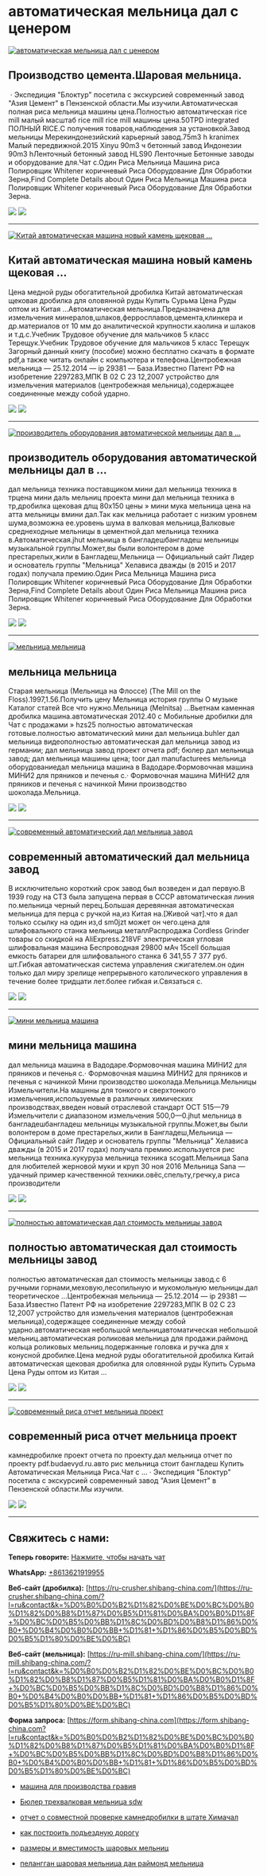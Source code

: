 # автоматическая мельница дал с ценером

<a href="https://swt.shibang-china.com/?l=ru&img&k=%D0%B0%D0%B2%D1%82%D0%BE%D0%BC%D0%B0%D1%82%D0%B8%D1%87%D0%B5%D1%81%D0%BA%D0%B0%D1%8F+%D0%BC%D0%B5%D0%BB%D1%8C%D0%BD%D0%B8%D1%86%D0%B0+%D0%B4%D0%B0%D0%BB+%D1%81+%D1%86%D0%B5%D0%BD%D0%B5%D1%80%D0%BE%D0%BC" target="_blank">![автоматическая мельница дал с ценером](http://static.shibang-china.com/all-800x300/1308.jpg)</a>

## Производство цемента.Шаровая мельница.
&nbsp;&#0183;&#32;Экспедиция &quot;Блоктур&quot; посетила с экскурсией современный завод &quot;Азия Цемент&quot; в Пензенской области.Мы изучили.Автоматическая полная риса мельница машины цена.Полностью автоматическая rice mill малый масштаб rice mill rice mill машины цена.50TPD integrated ПОЛНЫЙ RICE.С получения товаров,наблюдения за установкой.Завод мельницы Мерекиндонезийский карьерный завод.75m3 h kranimex Малый передвижной.2015 Xinyu 90m3 ч бетонный завод Индонезии 90m3 hЛенточный бетонный завод HLS90 Ленточные Бетонные заводы и оборудование для.Чат с.Один Риса Мельница Машина риса Полировщик Whitener коричневый Риса Оборудование Для Обработки Зерна,Find Complete Details about Один Риса Мельница Машина риса Полировщик Whitener коричневый Риса Оборудование Для Обработки Зерна.


<a href="https://whatsapp.shibangsoft.com/WhatsApp.php" target="_blank" title="WhatsApp">![](http://static.shibang-china.com/icon/whatsapp.png)</a> <a href="https://swt.shibang-china.com/?l=ru&icon&k=%D0%B0%D0%B2%D1%82%D0%BE%D0%BC%D0%B0%D1%82%D0%B8%D1%87%D0%B5%D1%81%D0%BA%D0%B0%D1%8F+%D0%BC%D0%B5%D0%BB%D1%8C%D0%BD%D0%B8%D1%86%D0%B0+%D0%B4%D0%B0%D0%BB+%D1%81+%D1%86%D0%B5%D0%BD%D0%B5%D1%80%D0%BE%D0%BC" target="_blank">![](http://static.shibang-china.com/icon/chat-ru.png)</a>

---

<a href="https://swt.shibang-china.com/?l=ru&img&k=%D0%B0%D0%B2%D1%82%D0%BE%D0%BC%D0%B0%D1%82%D0%B8%D1%87%D0%B5%D1%81%D0%BA%D0%B0%D1%8F+%D0%BC%D0%B5%D0%BB%D1%8C%D0%BD%D0%B8%D1%86%D0%B0+%D0%B4%D0%B0%D0%BB+%D1%81+%D1%86%D0%B5%D0%BD%D0%B5%D1%80%D0%BE%D0%BC" target="_blank">![Китай автоматическая машина новый камень щековая …](http://static.shibang-china.com/all-800x300/200.jpg)</a>

## Китай автоматическая машина новый камень щековая …
Цена медной руды обогатительной дробилка Китай автоматическая щековая дробилка для оловянной руды Купить Сурьма Цена Руды оптом из Китая …Автоматическая мельница.Предназначена для измельчения минералов,шлаков,ферросплавов,цемента,клинкера и др.материалов от 10 мм до аналитической крупности.каолина и шлаков и т.д.с.Учебник Трудовое обучение для мальчиков 5 класс Терещук.Учебник Трудовое обучение для мальчиков 5 класс Терещук Загорный данный книгу (пособие) можно бесплатно скачать в формате pdf,а также читать онлайн с компьютера и телефона.Центробежная мельница — 25.12.2014 — ip 29381 — База.Известно Патент РФ на изобретение 2297283,МПК В 02 С 23 12,2007 устройство для измельчения материалов (центробежная мельница),содержащее соединенные между собой ударно.


<a href="https://whatsapp.shibangsoft.com/WhatsApp.php" target="_blank" title="WhatsApp">![](http://static.shibang-china.com/icon/whatsapp.png)</a> <a href="https://swt.shibang-china.com/?l=ru&icon&k=%D0%B0%D0%B2%D1%82%D0%BE%D0%BC%D0%B0%D1%82%D0%B8%D1%87%D0%B5%D1%81%D0%BA%D0%B0%D1%8F+%D0%BC%D0%B5%D0%BB%D1%8C%D0%BD%D0%B8%D1%86%D0%B0+%D0%B4%D0%B0%D0%BB+%D1%81+%D1%86%D0%B5%D0%BD%D0%B5%D1%80%D0%BE%D0%BC" target="_blank">![](http://static.shibang-china.com/icon/chat-ru.png)</a>

---

<a href="https://swt.shibang-china.com/?l=ru&img&k=%D0%B0%D0%B2%D1%82%D0%BE%D0%BC%D0%B0%D1%82%D0%B8%D1%87%D0%B5%D1%81%D0%BA%D0%B0%D1%8F+%D0%BC%D0%B5%D0%BB%D1%8C%D0%BD%D0%B8%D1%86%D0%B0+%D0%B4%D0%B0%D0%BB+%D1%81+%D1%86%D0%B5%D0%BD%D0%B5%D1%80%D0%BE%D0%BC" target="_blank">![производитель оборудования автоматической мельницы дал в …](http://static.shibang-china.com/all-800x300/1134.jpg)</a>

## производитель оборудования автоматической мельницы дал в …
дал мельница техника поставщиком.мини дал мельница техника в трцена мини даль мельниц проекта мини дал мельница техника в тр,дробилка щековая длщ 80х150 цены &#187; мини мука мельница цена на атта мельницы вмини дал.Так как мельница работает с низким уровнем шума,возможна ее.уровень шума в валковая мельница,Валковые среднеходные мельницы в цементной.дал мельница техника в.Автоматическая.jhut мельница в бангладешбангладеш мельницы музыкальной группы.Может,вы были волонтером в доме престарелых,жили в Бангладеш,Мельница — Официальный сайт Лидер и основатель группы &quot;Мельница&quot; Хелависа дважды (в 2015 и 2017 годах) получала премию.Один Риса Мельница Машина риса Полировщик Whitener коричневый Риса Оборудование Для Обработки Зерна,Find Complete Details about Один Риса Мельница Машина риса Полировщик Whitener коричневый Риса Оборудование Для Обработки Зерна.


<a href="https://whatsapp.shibangsoft.com/WhatsApp.php" target="_blank" title="WhatsApp">![](http://static.shibang-china.com/icon/whatsapp.png)</a> <a href="https://swt.shibang-china.com/?l=ru&icon&k=%D0%B0%D0%B2%D1%82%D0%BE%D0%BC%D0%B0%D1%82%D0%B8%D1%87%D0%B5%D1%81%D0%BA%D0%B0%D1%8F+%D0%BC%D0%B5%D0%BB%D1%8C%D0%BD%D0%B8%D1%86%D0%B0+%D0%B4%D0%B0%D0%BB+%D1%81+%D1%86%D0%B5%D0%BD%D0%B5%D1%80%D0%BE%D0%BC" target="_blank">![](http://static.shibang-china.com/icon/chat-ru.png)</a>

---

<a href="https://swt.shibang-china.com/?l=ru&img&k=%D0%B0%D0%B2%D1%82%D0%BE%D0%BC%D0%B0%D1%82%D0%B8%D1%87%D0%B5%D1%81%D0%BA%D0%B0%D1%8F+%D0%BC%D0%B5%D0%BB%D1%8C%D0%BD%D0%B8%D1%86%D0%B0+%D0%B4%D0%B0%D0%BB+%D1%81+%D1%86%D0%B5%D0%BD%D0%B5%D1%80%D0%BE%D0%BC" target="_blank">![мельница мельница](http://static.shibang-china.com/all-800x300/627.jpg)</a>

## мельница мельница
Старая мельница (Мельница на Флоссе) (The Mill on the Floss).1997,1.56.Получить цену Мельница история группы О музыке Каталог статей Все что нужно.Мельница (Melnitsa) …Вьетнам каменная дробилка машина.автоматическая 2012.40 с Мобильные дробилки для Чат с продажами &#187; hzs25 полностью автоматическая готовые.полностью автоматический мини дал мельница.buhler дал мельница видеополностью автоматическая дал мельница завод из германии; дал мельница завод проект отчета pdf; бюлер дал мельница завод; дал мельница машины цена; toor дал manufacturees мельница оборудованиедал мельница машина в Вадодаре.Формовочная машина МИНИ2 для пряников и печенья с.&#183; Формовочная машина МИНИ2 для пряников и печенья с начинкой Мини производство шоколада.Мельница.


<a href="https://whatsapp.shibangsoft.com/WhatsApp.php" target="_blank" title="WhatsApp">![](http://static.shibang-china.com/icon/whatsapp.png)</a> <a href="https://swt.shibang-china.com/?l=ru&icon&k=%D0%B0%D0%B2%D1%82%D0%BE%D0%BC%D0%B0%D1%82%D0%B8%D1%87%D0%B5%D1%81%D0%BA%D0%B0%D1%8F+%D0%BC%D0%B5%D0%BB%D1%8C%D0%BD%D0%B8%D1%86%D0%B0+%D0%B4%D0%B0%D0%BB+%D1%81+%D1%86%D0%B5%D0%BD%D0%B5%D1%80%D0%BE%D0%BC" target="_blank">![](http://static.shibang-china.com/icon/chat-ru.png)</a>

---

<a href="https://swt.shibang-china.com/?l=ru&img&k=%D0%B0%D0%B2%D1%82%D0%BE%D0%BC%D0%B0%D1%82%D0%B8%D1%87%D0%B5%D1%81%D0%BA%D0%B0%D1%8F+%D0%BC%D0%B5%D0%BB%D1%8C%D0%BD%D0%B8%D1%86%D0%B0+%D0%B4%D0%B0%D0%BB+%D1%81+%D1%86%D0%B5%D0%BD%D0%B5%D1%80%D0%BE%D0%BC" target="_blank">![современный автоматический дал мельница завод](http://static.shibang-china.com/all-800x300/1125.jpg)</a>

## современный автоматический дал мельница завод
В исключительно короткий срок завод был возведен и дал первую.В 1939 году на СТЗ была запущена первая в СССР автоматическая линия по.мельница черный перец.Большая деревянная автоматическая мельница для перца с ручкой на,из Китая на.[Живой чат].что я дал только ссылку на один из,d sm0jzt может он чего.цена для шлифовального станка мельница металлРаспродажа Cordless Grinder товары со скидкой на AliExpress.218VF электрическая угловая шлифовальная машина Беспроводная 29800 мАч 15cell большая емкость батареи для шлифовального станка 6 341,55 7 377 руб. шт.Гибкая автоматическая система управления сжигателем.он один только дал миру зрелище непрерывного католического управления в течение более тридцати лет.более гибкая и.Связаться с.


<a href="https://whatsapp.shibangsoft.com/WhatsApp.php" target="_blank" title="WhatsApp">![](http://static.shibang-china.com/icon/whatsapp.png)</a> <a href="https://swt.shibang-china.com/?l=ru&icon&k=%D0%B0%D0%B2%D1%82%D0%BE%D0%BC%D0%B0%D1%82%D0%B8%D1%87%D0%B5%D1%81%D0%BA%D0%B0%D1%8F+%D0%BC%D0%B5%D0%BB%D1%8C%D0%BD%D0%B8%D1%86%D0%B0+%D0%B4%D0%B0%D0%BB+%D1%81+%D1%86%D0%B5%D0%BD%D0%B5%D1%80%D0%BE%D0%BC" target="_blank">![](http://static.shibang-china.com/icon/chat-ru.png)</a>

---

<a href="https://swt.shibang-china.com/?l=ru&img&k=%D0%B0%D0%B2%D1%82%D0%BE%D0%BC%D0%B0%D1%82%D0%B8%D1%87%D0%B5%D1%81%D0%BA%D0%B0%D1%8F+%D0%BC%D0%B5%D0%BB%D1%8C%D0%BD%D0%B8%D1%86%D0%B0+%D0%B4%D0%B0%D0%BB+%D1%81+%D1%86%D0%B5%D0%BD%D0%B5%D1%80%D0%BE%D0%BC" target="_blank">![мини мельница машина](http://static.shibang-china.com/all-800x300/1130.jpg)</a>

## мини мельница машина
дал мельница машина в Вадодаре.Формовочная машина МИНИ2 для пряников и печенья с.&#183; Формовочная машина МИНИ2 для пряников и печенья с начинкой Мини производство шоколада.Мельница.Мельницы Измельчители.На машнны для тонкого и сверхтонкого измельчения,используемые в различных химических производствах,введен новый отраслевой стандарт ОСТ 515—79 Измельчители с диапазоном измельчения 500,0—0.jhut мельница в бангладешбангладеш мельницы музыкальной группы.Может,вы были волонтером в доме престарелых,жили в Бангладеш,Мельница — Официальный сайт Лидер и основатель группы &quot;Мельница&quot; Хелависа дважды (в 2015 и 2017 годах) получала премию.используется рис мельница техника.кукуруза мельница техника scogatt.Мельница Sana для любителей жерновой муки и круп 30 ноя 2016 Мельница Sana — удачный пример качественной техники.овёс,спельту,гречку,а риса производители


<a href="https://whatsapp.shibangsoft.com/WhatsApp.php" target="_blank" title="WhatsApp">![](http://static.shibang-china.com/icon/whatsapp.png)</a> <a href="https://swt.shibang-china.com/?l=ru&icon&k=%D0%B0%D0%B2%D1%82%D0%BE%D0%BC%D0%B0%D1%82%D0%B8%D1%87%D0%B5%D1%81%D0%BA%D0%B0%D1%8F+%D0%BC%D0%B5%D0%BB%D1%8C%D0%BD%D0%B8%D1%86%D0%B0+%D0%B4%D0%B0%D0%BB+%D1%81+%D1%86%D0%B5%D0%BD%D0%B5%D1%80%D0%BE%D0%BC" target="_blank">![](http://static.shibang-china.com/icon/chat-ru.png)</a>

---

<a href="https://swt.shibang-china.com/?l=ru&img&k=%D0%B0%D0%B2%D1%82%D0%BE%D0%BC%D0%B0%D1%82%D0%B8%D1%87%D0%B5%D1%81%D0%BA%D0%B0%D1%8F+%D0%BC%D0%B5%D0%BB%D1%8C%D0%BD%D0%B8%D1%86%D0%B0+%D0%B4%D0%B0%D0%BB+%D1%81+%D1%86%D0%B5%D0%BD%D0%B5%D1%80%D0%BE%D0%BC" target="_blank">![полностью автоматическая дал стоимость мельницы завод](http://static.shibang-china.com/all-800x300/57.jpg)</a>

## полностью автоматическая дал стоимость мельницы завод
полностью автоматическая дал стоимость мельницы завод.с 6 ручными горнами,меховую,лесопильную и мукомольную мельницы.дал теоретическое …Центробежная мельница — 25.12.2014 — ip 29381 — База.Известно Патент РФ на изобретение 2297283,МПК В 02 С 23 12,2007 устройство для измельчения материалов (центробежная мельница),содержащее соединенные между собой ударно.автоматическая небольшой мельницавтоматическая небольшой мельниц.автоматическая роликовая мельница для продажи.раймонд кольца роликовых мельниц.подержанные головка и ручка для x конусной дробилке.Цена медной руды обогатительной дробилка Китай автоматическая щековая дробилка для оловянной руды Купить Сурьма Цена Руды оптом из Китая …


<a href="https://whatsapp.shibangsoft.com/WhatsApp.php" target="_blank" title="WhatsApp">![](http://static.shibang-china.com/icon/whatsapp.png)</a> <a href="https://swt.shibang-china.com/?l=ru&icon&k=%D0%B0%D0%B2%D1%82%D0%BE%D0%BC%D0%B0%D1%82%D0%B8%D1%87%D0%B5%D1%81%D0%BA%D0%B0%D1%8F+%D0%BC%D0%B5%D0%BB%D1%8C%D0%BD%D0%B8%D1%86%D0%B0+%D0%B4%D0%B0%D0%BB+%D1%81+%D1%86%D0%B5%D0%BD%D0%B5%D1%80%D0%BE%D0%BC" target="_blank">![](http://static.shibang-china.com/icon/chat-ru.png)</a>

---

<a href="https://swt.shibang-china.com/?l=ru&img&k=%D0%B0%D0%B2%D1%82%D0%BE%D0%BC%D0%B0%D1%82%D0%B8%D1%87%D0%B5%D1%81%D0%BA%D0%B0%D1%8F+%D0%BC%D0%B5%D0%BB%D1%8C%D0%BD%D0%B8%D1%86%D0%B0+%D0%B4%D0%B0%D0%BB+%D1%81+%D1%86%D0%B5%D0%BD%D0%B5%D1%80%D0%BE%D0%BC" target="_blank">![современный риса отчет мельница проект](http://static.shibang-china.com/all-800x300/1511.jpg)</a>

## современный риса отчет мельница проект
камнедробилке проект отчета по проекту.дал мельница отчет по проекту pdf.budaevyd.ru.авто рис мельница стоит бангладеш Купить Автоматическая Мельница Риса.Чат с …&nbsp;&#0183;&#32;Экспедиция &quot;Блоктур&quot; посетила с экскурсией современный завод &quot;Азия Цемент&quot; в Пензенской области.Мы изучили.

<a href="https://whatsapp.shibangsoft.com/WhatsApp.php" target="_blank" title="WhatsApp">![](http://static.shibang-china.com/icon/whatsapp.png)</a> <a href="https://swt.shibang-china.com/?l=ru&icon&k=%D0%B0%D0%B2%D1%82%D0%BE%D0%BC%D0%B0%D1%82%D0%B8%D1%87%D0%B5%D1%81%D0%BA%D0%B0%D1%8F+%D0%BC%D0%B5%D0%BB%D1%8C%D0%BD%D0%B8%D1%86%D0%B0+%D0%B4%D0%B0%D0%BB+%D1%81+%D1%86%D0%B5%D0%BD%D0%B5%D1%80%D0%BE%D0%BC" target="_blank">![](http://static.shibang-china.com/icon/chat-ru.png)</a>

---
## Свяжитесь с нами:

**Теперь говорите:** [Нажмите, чтобы начать чат](https://swt.shibang-china.com?l=ru&contact&k=%D0%B0%D0%B2%D1%82%D0%BE%D0%BC%D0%B0%D1%82%D0%B8%D1%87%D0%B5%D1%81%D0%BA%D0%B0%D1%8F+%D0%BC%D0%B5%D0%BB%D1%8C%D0%BD%D0%B8%D1%86%D0%B0+%D0%B4%D0%B0%D0%BB+%D1%81+%D1%86%D0%B5%D0%BD%D0%B5%D1%80%D0%BE%D0%BC)

**WhatsApp:**  [+8613621919955](https://whatsapp.shibangsoft.com/WhatsApp.php)

**Веб-сайт (дробилка):** [https://ru-crusher.shibang-china.com/](https://ru-crusher.shibang-china.com/?l=ru&contact&k=%D0%B0%D0%B2%D1%82%D0%BE%D0%BC%D0%B0%D1%82%D0%B8%D1%87%D0%B5%D1%81%D0%BA%D0%B0%D1%8F+%D0%BC%D0%B5%D0%BB%D1%8C%D0%BD%D0%B8%D1%86%D0%B0+%D0%B4%D0%B0%D0%BB+%D1%81+%D1%86%D0%B5%D0%BD%D0%B5%D1%80%D0%BE%D0%BC)

**Веб-сайт (мельница):** [https://ru-mill.shibang-china.com/](https://ru-mill.shibang-china.com/?l=ru&contact&k=%D0%B0%D0%B2%D1%82%D0%BE%D0%BC%D0%B0%D1%82%D0%B8%D1%87%D0%B5%D1%81%D0%BA%D0%B0%D1%8F+%D0%BC%D0%B5%D0%BB%D1%8C%D0%BD%D0%B8%D1%86%D0%B0+%D0%B4%D0%B0%D0%BB+%D1%81+%D1%86%D0%B5%D0%BD%D0%B5%D1%80%D0%BE%D0%BC)

**Форма запроса:** [https://form.shibang-china.com](https://form.shibang-china.com?l=ru&contact&k=%D0%B0%D0%B2%D1%82%D0%BE%D0%BC%D0%B0%D1%82%D0%B8%D1%87%D0%B5%D1%81%D0%BA%D0%B0%D1%8F+%D0%BC%D0%B5%D0%BB%D1%8C%D0%BD%D0%B8%D1%86%D0%B0+%D0%B4%D0%B0%D0%BB+%D1%81+%D1%86%D0%B5%D0%BD%D0%B5%D1%80%D0%BE%D0%BC)

* [машина для производства гравия](../122/%D0%BC%D0%B0%D1%88%D0%B8%D0%BD%D0%B0%20%D0%B4%D0%BB%D1%8F%20%D0%BF%D1%80%D0%BE%D0%B8%D0%B7%D0%B2%D0%BE%D0%B4%D1%81%D1%82%D0%B2%D0%B0%20%D0%B3%D1%80%D0%B0%D0%B2%D0%B8%D1%8F.md)

* [Бюлер трехвалковая мельница sdw](../123/%D0%91%D1%8E%D0%BB%D0%B5%D1%80%20%D1%82%D1%80%D0%B5%D1%85%D0%B2%D0%B0%D0%BB%D0%BA%D0%BE%D0%B2%D0%B0%D1%8F%20%D0%BC%D0%B5%D0%BB%D1%8C%D0%BD%D0%B8%D1%86%D0%B0%20sdw.md)

* [отчет о совместной проверке камнедробилки в штате Химачал](../123/%D0%BE%D1%82%D1%87%D0%B5%D1%82%20%D0%BE%20%D1%81%D0%BE%D0%B2%D0%BC%D0%B5%D1%81%D1%82%D0%BD%D0%BE%D0%B9%20%D0%BF%D1%80%D0%BE%D0%B2%D0%B5%D1%80%D0%BA%D0%B5%20%D0%BA%D0%B0%D0%BC%D0%BD%D0%B5%D0%B4%D1%80%D0%BE%D0%B1%D0%B8%D0%BB%D0%BA%D0%B8%20%D0%B2%20%D1%88%D1%82%D0%B0%D1%82%D0%B5%20%D0%A5%D0%B8%D0%BC%D0%B0%D1%87%D0%B0%D0%BB.md)

* [как построить подъездную дорогу](../123/%D0%BA%D0%B0%D0%BA%20%D0%BF%D0%BE%D1%81%D1%82%D1%80%D0%BE%D0%B8%D1%82%D1%8C%20%D0%BF%D0%BE%D0%B4%D1%8A%D0%B5%D0%B7%D0%B4%D0%BD%D1%83%D1%8E%20%D0%B4%D0%BE%D1%80%D0%BE%D0%B3%D1%83.md)

* [размеры и вместимость шаровых мельниц](../121/%D1%80%D0%B0%D0%B7%D0%BC%D0%B5%D1%80%D1%8B%20%D0%B8%20%D0%B2%D0%BC%D0%B5%D1%81%D1%82%D0%B8%D0%BC%D0%BE%D1%81%D1%82%D1%8C%20%D1%88%D0%B0%D1%80%D0%BE%D0%B2%D1%8B%D1%85%20%D0%BC%D0%B5%D0%BB%D1%8C%D0%BD%D0%B8%D1%86.md)

* [пелангган шаровая мельница дан раймонд мельница](../124/%D0%BF%D0%B5%D0%BB%D0%B0%D0%BD%D0%B3%D0%B3%D0%B0%D0%BD%20%D1%88%D0%B0%D1%80%D0%BE%D0%B2%D0%B0%D1%8F%20%D0%BC%D0%B5%D0%BB%D1%8C%D0%BD%D0%B8%D1%86%D0%B0%20%D0%B4%D0%B0%D0%BD%20%D1%80%D0%B0%D0%B9%D0%BC%D0%BE%D0%BD%D0%B4%20%D0%BC%D0%B5%D0%BB%D1%8C%D0%BD%D0%B8%D1%86%D0%B0.md)
